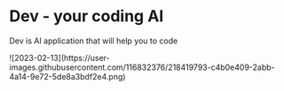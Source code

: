 # Dev - your coding AI
<p>Dev is AI application that will help you to code</p>
![2023-02-13](https://user-images.githubusercontent.com/116832376/218419793-c4b0e409-2abb-4a14-9e72-5de8a3bdf2e4.png)
